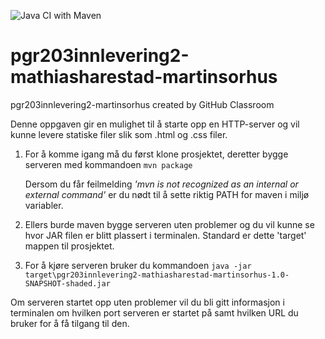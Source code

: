 ![Java CI with Maven](https://github.com/kristiania/pgr203innlevering2-mathiasharestad-martinsorhus/workflows/Java%20CI%20with%20Maven/badge.svg)

# pgr203innlevering2-mathiasharestad-martinsorhus
pgr203innlevering2-martinsorhus created by GitHub Classroom

Denne oppgaven gir en mulighet til å starte opp en HTTP-server og vil kunne levere statiske filer slik som .html og .css filer.

1.   For å komme igang må du først klone prosjektet, deretter bygge serveren med kommandoen `mvn package`

        Dersom du får feilmelding _'mvn is not recognized as an internal or external command'_ er du nødt til å sette riktig PATH for maven i miljø variabler.

1.   Ellers burde maven bygge serveren uten problemer og du vil kunne se hvor JAR filen er blitt plassert i terminalen.
        Standard er dette 'target\' mappen til prosjektet.

1.   For å kjøre serveren bruker du kommandoen `java -jar target\pgr203innlevering2-mathiasharestad-martinsorhus-1.0-SNAPSHOT-shaded.jar`

Om serveren startet opp uten problemer vil du bli gitt informasjon i terminalen om hvilken port serveren er startet på samt hvilken URL du bruker for å få tilgang til den.